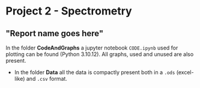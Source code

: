 # Project 2 - Spectrometry
## "Report name goes here"

In the folder **CodeAndGraphs** a jupyter notebook `CODE.ipynb` used for plotting can be found (Python 3.10.12). All graphs, used and unused are also present.

- In the folder **Data** all the data is compactly present both in a `.ods` (excel-like) and `.csv` format.
 
